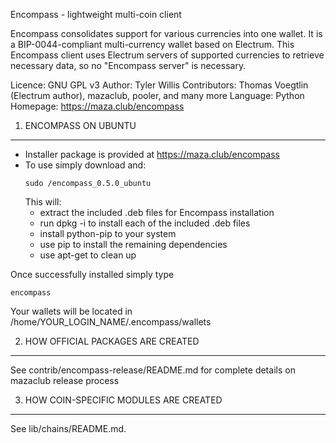 Encompass - lightweight multi-coin client

Encompass consolidates support for various currencies into one wallet. It is a BIP-0044-compliant multi-currency wallet based on Electrum. This Encompass client uses Electrum servers of supported currencies to retrieve necessary data, so no "Encompass server" is necessary.

Licence: GNU GPL v3
Author: Tyler Willis
Contributors: Thomas Voegtlin (Electrum author), mazaclub, pooler, and many more
Language: Python
Homepage: https://maza.club/encompass

1. ENCOMPASS ON UBUNTU
----------------------

 - Installer package is provided at https://maza.club/encompass
 - To use simply download and:
    ```
    sudo /encompass_0.5.0_ubuntu 
    ```
    This will: 
      - extract the included .deb files for Encompass installation
      - run dpkg -i to install each of the included .deb files
      - install python-pip to your system
      - use pip to install the remaining dependencies 
      - use apt-get to clean up 

Once successfully installed simply type
   ```
   encompass
   ```
   Your wallets will be located in /home/YOUR_LOGIN_NAME/.encompass/wallets

2. HOW OFFICIAL PACKAGES ARE CREATED
------------------------------------

See contrib/encompass-release/README.md for complete details on mazaclub release process

3. HOW COIN-SPECIFIC MODULES ARE CREATED
----------------------------------------

See lib/chains/README.md.
